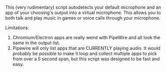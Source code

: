 This (very rudimentary) script autodetects your default microphone and an app of your choosing's output into a virtual microphone. This allows you to both talk and play music in games or voice calls through your microphone.

Limitations:
1. Chromium/Electron apps are really weird with PipeWire and all look the same in the output list.
2. Pipewire will only list apps that are CURRENTLY playing audio. It would probably be possible to make it loop and collect multiple apps to pick from over a 5 second span, but this script was designed to be fast and easy.